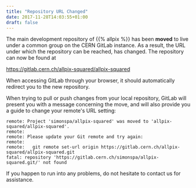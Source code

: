 ```yaml
---
title: "Repository URL Changed"
date: 2017-11-28T14:03:55+01:00
draft: false
---
```


The main development repository of {{% allpix %}} has been **moved** to live under a common group on the CERN GitLab instance. As a result, the URL under which the repository can be reached, has changed. The repository can now be found at

 https://gitlab.cern.ch/allpix-squared/allpix-squared
<!--more-->

When accessing GitLab through your browser, it should automatically redirect you to the new repository.

When trying to pull or push changes from your local repository, GitLab will present you with a message concerning the move, and will also provide you a guide to change your remote's URL setting:

```shell
remote: Project 'simonspa/allpix-squared' was moved to 'allpix-squared/allpix-squared'.
remote:
remote: Please update your Git remote and try again:
remote:
remote:   git remote set-url origin https://gitlab.cern.ch/allpix-squared/allpix-squared.git
fatal: repository 'https://gitlab.cern.ch/simonspa/allpix-squared.git/' not found
```

If you happen to run into any problems, do not hesitate to contact us for assistance.
